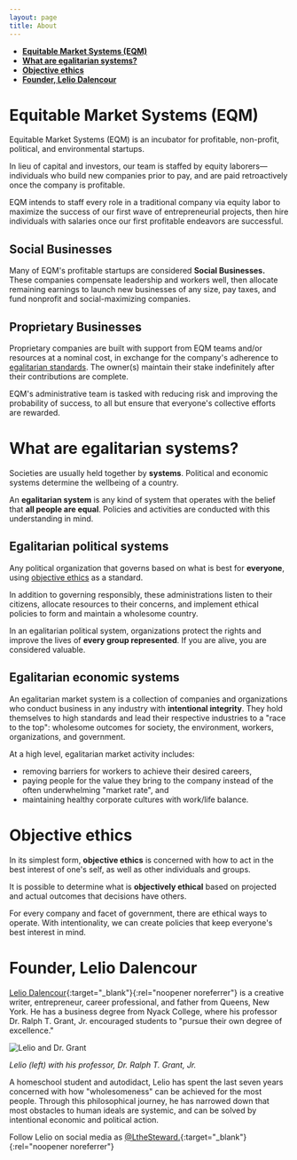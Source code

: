 ```yaml
---
layout: page
title: About
---
```


- **[Equitable Market Systems (EQM)](#equitable-market-systems-eqm)**
- **[What are egalitarian systems?](#what-are-egalitarian-systems)**
- **[Objective ethics](#objective-ethics)**
- **[Founder, Lelio Dalencour](#founder-lelio-dalencour)**

# Equitable Market Systems (EQM)

Equitable Market Systems (EQM) is an incubator for profitable, non-profit, political, and environmental startups. 

In lieu of capital and investors, our team is staffed by equity laborers—individuals who build new companies prior to pay, and are paid retroactively once the company is profitable. 

EQM intends to staff every role in a traditional company via equity labor to maximize the success of our first wave of entrepreneurial projects, then hire individuals with salaries once our first profitable endeavors are successful.

## Social Businesses

Many of EQM's profitable startups are considered **Social Businesses.** These companies compensate leadership and workers well, then allocate remaining earnings to launch new businesses of any size, pay taxes, and fund nonprofit and social-maximizing companies. 

## Proprietary Businesses

Proprietary companies are built with support from EQM teams and/or resources at a nominal cost, in exchange for the company's adherence to [egalitarian standards](#egalitarian-economic-systems). The owner(s) maintain their stake indefinitely after their contributions are complete.

EQM's administrative team is tasked with reducing risk and improving the probability of success, to all but ensure that everyone's collective efforts are rewarded.


# What are egalitarian systems?

Societies are usually held together by **systems**. Political and economic systems determine the wellbeing of a country.

An **egalitarian system** is any kind of system that operates with the belief that **all people are equal**. Policies and activities are conducted with this understanding in mind.

## Egalitarian political systems

Any political organization that governs based on what is best for **everyone**, using [objective ethics](#objective-ethics) as a standard.

In addition to governing responsibly, these administrations listen to their citizens, allocate resources to their concerns, and implement ethical policies to form and maintain a wholesome country.

In an egalitarian political system, organizations protect the rights and improve the lives of **every group represented**. If you are alive, you are considered valuable. 

## Egalitarian economic systems

An egalitarian market system is a collection of companies and organizations who conduct business in any industry with **intentional integrity**. They hold themselves to high standards and lead their respective industries to a "race to the top": wholesome outcomes for society, the environment, workers, organizations, and government.

At a high level, egalitarian market activity includes: 

- removing barriers for workers to achieve their desired careers, 
- paying people for the value they bring to the company instead of the often underwhelming "market rate", and 
- maintaining healthy corporate cultures with work/life balance.



# Objective ethics

In its simplest form, **objective ethics** is concerned with how to act in the best interest of one's self, as well as other individuals and groups. 

It is possible to determine what is **objectively ethical** based on projected and actual outcomes that decisions have others.

For every company and facet of government, there are ethical ways to operate. With intentionality, we can create policies that keep everyone's best interest in mind.

# Founder, Lelio Dalencour

[Lelio Dalencour](https://linkedin.com/in/lthesteward/){:target="_blank"}{:rel="noopener noreferrer"} is a creative writer, entrepreneur, career professional, and father from Queens, New York. He has a business degree from Nyack College, where his professor Dr. Ralph T. Grant, Jr. encouraged students to "pursue their own degree of excellence."

![Lelio and Dr. Grant](https://firebasestorage.googleapis.com/v0/b/eqmsystems.appspot.com/o/IMG_8873.jpeg?alt=media&token=bc042dd0-7743-4938-808e-0cf08def3a8b)

*Lelio (left) with his professor, Dr. Ralph T. Grant, Jr.*

A homeschool student and autodidact, Lelio has spent the last seven years concerned with how "wholesomeness" can be achieved for the most people. Through this philosophical journey, he has narrowed down that most obstacles to human ideals are systemic, and can be solved by intentional economic and political action.

Follow Lelio on social media as [@LtheSteward.](https://allmylinks.com/settings/manage-links){:target="_blank"}{:rel="noopener noreferrer"}
